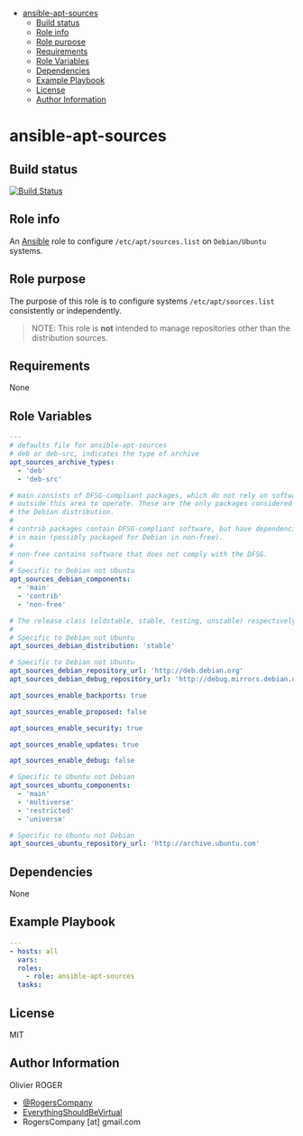 <!-- START doctoc generated TOC please keep comment here to allow auto update -->
<!-- DON'T EDIT THIS SECTION, INSTEAD RE-RUN doctoc TO UPDATE -->
<!-- DON'T EDIT THIS SECTION, INSTEAD RE-RUN doctoc TO UPDATE -->

- [ansible-apt-sources](#ansible-apt-sources)
  - [Build status](#build-status)
  - [Role info](#role-info)
  - [Role purpose](#role-purpose)
  - [Requirements](#requirements)
  - [Role Variables](#role-variables)
  - [Dependencies](#dependencies)
  - [Example Playbook](#example-playbook)
  - [License](#license)
  - [Author Information](#author-information)

<!-- END doctoc generated TOC please keep comment here to allow auto update -->

# ansible-apt-sources

## Build status

[![Build Status](https://travis-ci.org/RogersCompany/ansible-apt-sources.svg?branch=master)](https://travis-ci.org/RogersCompany/ansible-apt-sources)

## Role info

An [Ansible](https://www.ansible.com) role to configure `/etc/apt/sources.list`
on `Debian/Ubuntu` systems.

## Role purpose

The purpose of this role is to configure systems `/etc/apt/sources.list`
consistently or independently.

> NOTE: This role is **not** intended to manage repositories other than the
> distribution sources.

## Requirements

None

## Role Variables

```yaml
---
# defaults file for ansible-apt-sources
# deb or deb-src, indicates the type of archive
apt_sources_archive_types:
  - 'deb'
  - 'deb-src'

# main consists of DFSG-compliant packages, which do not rely on software
# outside this area to operate. These are the only packages considered part of
# the Debian distribution.
#
# contrib packages contain DFSG-compliant software, but have dependencies not
# in main (possibly packaged for Debian in non-free).
#
# non-free contains software that does not comply with the DFSG.
#
# Specific to Debian not Ubuntu
apt_sources_debian_components:
  - 'main'
  - 'contrib'
  - 'non-free'

# The release class (oldstable, stable, testing, unstable) respectively.
#
# Specific to Debian not Ubuntu
apt_sources_debian_distribution: 'stable'

# Specific to Debian not Ubuntu
apt_sources_debian_repository_url: 'http://deb.debian.org'
apt_sources_debian_debug_repository_url: 'http://debug.mirrors.debian.org'

apt_sources_enable_backports: true

apt_sources_enable_proposed: false

apt_sources_enable_security: true

apt_sources_enable_updates: true

apt_sources_enable_debug: false

# Specific to Ubuntu not Debian
apt_sources_ubuntu_components:
  - 'main'
  - 'multiverse'
  - 'restricted'
  - 'universe'

# Specific to Ubuntu not Debian
apt_sources_ubuntu_repository_url: 'http://archive.ubuntu.com'
```

## Dependencies

None

## Example Playbook

```yaml
---
- hosts: all
  vars:
  roles:
    - role: ansible-apt-sources
  tasks:
```

## License

MIT

## Author Information

Olivier ROGER

-   [@RogersCompany](https://www.twitter.com/RogersCompany)
-   [EverythingShouldBeVirtual](http://everythingshouldbevirtual.com)
-   RogersCompany [at] gmail.com
